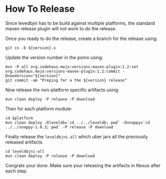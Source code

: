 # How To Release

Since levedbjni has to be build against multiple platforms, the standard maven release plugin will not work to do the release.

Once you ready to do the release, create a branch for the release using:

    git co -b ${version}.x

Update the version number in the poms using:

    mvn -P all org.codehaus.mojo:versions-maven-plugin:1.2:set org.codehaus.mojo:versions-maven-plugin:1.2:commit -DnewVersion="${version}" 
    git commit -am "Preping for a the ${version} release"

Now release the non-platform specific artifacts using:

    mvn clean deploy -P release -P download

Then for each platform module:

    cd $platform
    mvn clean deploy -Dleveldb=`cd ../../leveldb; pwd` -Dsnappy=`cd ../../snappy-1.0.3; pwd` -P release -P download

Finally release the `leveldbjni-all` which uber jars all the previously released artifacts.

    cd leveldbjni-all
    mvn clean deploy -P release -P download

Congrats your done.  Make sure your releasing the artifacts in Nexus after each step. 
